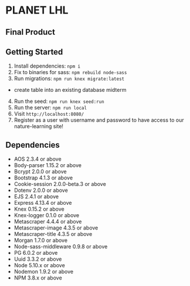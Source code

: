 # PLANET LHL

## Final Product


## Getting Started

1. Install dependencies: `npm i`
2. Fix to binaries for sass: `npm rebuild node-sass`
3. Run migrations: `npm run knex migrate:latest`
  - create table into an existing database midterm
4. Run the seed: `npm run knex seed:run`
5. Run the server: `npm run local`
6. Visit `http://localhost:8080/`
7. Register as a user with username and password to have access to our nature-learning site!

## Dependencies

- AOS 2.3.4 or above
- Body-parser 1.15.2 or above
- Bcrypt 2.0.0 or above
- Bootstrap 4.1.3 or above
- Cookie-session 2.0.0-beta.3 or above
- Dotenv 2.0.0 or above
- EJS 2.4.1 or above
- Express 4.13.4 or above
- Knex 0.15.2 or above
- Knex-logger 0.1.0 or above
- Metascraper 4.4.4 or above
- Metascraper-image 4.3.5 or above
- Metascraper-title 4.3.5 or above
- Morgan 1.7.0 or above
- Node-sass-middleware 0.9.8 or above
- PG 6.0.2 or above
- Uuid 3.3.2 or above
- Node 5.10.x or above
- Nodemon 1.9.2 or above
- NPM 3.8.x or above
